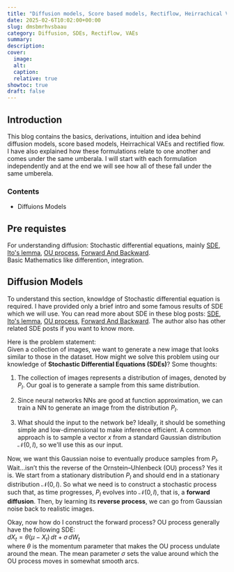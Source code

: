 ```yaml
---
title: "Diffusion models, Score based models, Rectiflow, Heirrachical VAEs: Basics and a unified View"
date: 2025-02-6T10:02:00+00:00
slug: dmsbmrhvsbaau
category: Diffusion, SDEs, Rectiflow, VAEs
summary:
description:
cover:
  image: 
  alt:
  caption:
  relative: true
showtoc: true
draft: false
---
```


## Introduction

This blog contains the basics, derivations, intuition and idea behind diffusion models, score based models, Heirrachical VAEs and rectified flow. I have also explained how these formulations relate to one another and comes under the same umberala. I will start with each formulation independently and at the end we will see how all of these fall under the same umberela. 

### Contents
- Diffuions Models

## Pre requistes   
For understanding diffusion: Stochastic differential equations, mainly [SDE](https://ludwigwinkler.github.io/blog/SDE/), [Ito's lemma](https://ludwigwinkler.github.io/blog/ItosLemma/), [OU process](https://ludwigwinkler.github.io/blog/SolvingSDEs/), [Forward And Backward](https://ludwigwinkler.github.io/blog/Kramers/).    
Basic Mathematics like differention, integration.   

## Diffusion Models

To understand this section, knowldge of Stochastic differential equation is required. I have provided only a brief intro and some famous results of SDE which we will use. You can read more about SDE in these blog posts: [SDE](https://ludwigwinkler.github.io/blog/SDE/), [Ito's lemma](https://ludwigwinkler.github.io/blog/ItosLemma/), [OU process](https://ludwigwinkler.github.io/blog/SolvingSDEs/), [Forward And Backward](https://ludwigwinkler.github.io/blog/Kramers/). The author also has other related SDE posts if you want to know more.

Here is the problem statement:  
Given a collection of images, we want to generate a new image that looks similar to those in the dataset. How might we solve this problem using our knowledge of **Stochastic Differential Equations (SDEs)**? Some thoughts:

1. The collection of images represents a distribution of images, denoted by $P_I$. Our goal is to generate a sample from this same distribution.

2. Since neural networks NNs are good at function approximation, we can train a NN to generate an image from the distribution $P_I$.

3. What should the input to the network be? Ideally, it should be something simple and low-dimensional to make inference efficient. A common approach is to sample a vector $x$ from a standard Gaussian distribution $\mathcal{N}(0, I)$, so we'll use this as our input.

Now, we want this Gaussian noise to eventually produce samples from $P_I$. Wait...isn’t this the reverse of the Ornstein–Uhlenbeck (OU) process? Yes it is. We start from a stationary distribution $P_I$ and should end in a stationary distribution $\mathcal{N}(0, I)$.
So what we need is to construct a stochastic process such that, as time progresses, $P_I$ evolves into $\mathcal{N}(0, I)$, that is, a **forward diffusion**. Then, by learning its **reverse process**, we can go from Gaussian noise back to realistic images.

Okay, now how do I construct the forward process? OU process generally have the following SDE:   
$dX_t = \theta (\mu - X_t)\,dt + \sigma\,dW_t$   
where $\theta$ is the momentum parameter that makes the OU process undulate around the mean. The mean parameter $\sigma$ sets the value around which the OU process moves in somewhat smooth arcs.


